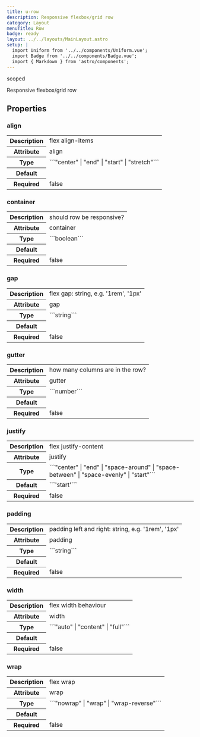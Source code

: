 ```yaml
---
title: u-row
description: Responsive flexbox/grid row
category: Layout
menuTitle: Row
badge: ready
layout: ../../layouts/MainLayout.astro
setup: |
  import Uniform from '../../components/Uniform.vue';
  import Badge from '../../components/Badge.vue';
  import { Markdown } from 'astro/components';
---
```


<Badge> scoped </Badge>

Responsive flexbox/grid row

## Properties

### align

<table>
<tr><th>Description</th><td><Markdown>flex align-items</Markdown></td></tr>
<tr><th>Attribute</th><td><Markdown>align</Markdown></td></tr>
<tr><th>Type</th><td><Markdown>```"center" | "end" | "start" | "stretch"```</Markdown></td></tr>
<tr><th>Default</th><td><Markdown></Markdown></td></tr>
<tr><th>Required</th><td><Markdown>false</Markdown></td></tr>
</table>

### container

<table>
<tr><th>Description</th><td><Markdown>should row be responsive?</Markdown></td></tr>
<tr><th>Attribute</th><td><Markdown>container</Markdown></td></tr>
<tr><th>Type</th><td><Markdown>```boolean```</Markdown></td></tr>
<tr><th>Default</th><td><Markdown></Markdown></td></tr>
<tr><th>Required</th><td><Markdown>false</Markdown></td></tr>
</table>

### gap

<table>
<tr><th>Description</th><td><Markdown>flex gap: string, e.g. '1rem', '1px'</Markdown></td></tr>
<tr><th>Attribute</th><td><Markdown>gap</Markdown></td></tr>
<tr><th>Type</th><td><Markdown>```string```</Markdown></td></tr>
<tr><th>Default</th><td><Markdown></Markdown></td></tr>
<tr><th>Required</th><td><Markdown>false</Markdown></td></tr>
</table>

### gutter

<table>
<tr><th>Description</th><td><Markdown>how many columns are in the row?</Markdown></td></tr>
<tr><th>Attribute</th><td><Markdown>gutter</Markdown></td></tr>
<tr><th>Type</th><td><Markdown>```number```</Markdown></td></tr>
<tr><th>Default</th><td><Markdown></Markdown></td></tr>
<tr><th>Required</th><td><Markdown>false</Markdown></td></tr>
</table>

### justify

<table>
<tr><th>Description</th><td><Markdown>flex justify-content</Markdown></td></tr>
<tr><th>Attribute</th><td><Markdown>justify</Markdown></td></tr>
<tr><th>Type</th><td><Markdown>```"center" | "end" | "space-around" | "space-between" | "space-evenly" | "start"```</Markdown></td></tr>
<tr><th>Default</th><td><Markdown>```'start'```</Markdown></td></tr>
<tr><th>Required</th><td><Markdown>false</Markdown></td></tr>
</table>

### padding

<table>
<tr><th>Description</th><td><Markdown>padding left and right: string, e.g. '1rem', '1px'</Markdown></td></tr>
<tr><th>Attribute</th><td><Markdown>padding</Markdown></td></tr>
<tr><th>Type</th><td><Markdown>```string```</Markdown></td></tr>
<tr><th>Default</th><td><Markdown></Markdown></td></tr>
<tr><th>Required</th><td><Markdown>false</Markdown></td></tr>
</table>

### width

<table>
<tr><th>Description</th><td><Markdown>flex width behaviour</Markdown></td></tr>
<tr><th>Attribute</th><td><Markdown>width</Markdown></td></tr>
<tr><th>Type</th><td><Markdown>```"auto" | "content" | "full"```</Markdown></td></tr>
<tr><th>Default</th><td><Markdown></Markdown></td></tr>
<tr><th>Required</th><td><Markdown>false</Markdown></td></tr>
</table>

### wrap

<table>
<tr><th>Description</th><td><Markdown>flex wrap</Markdown></td></tr>
<tr><th>Attribute</th><td><Markdown>wrap</Markdown></td></tr>
<tr><th>Type</th><td><Markdown>```"nowrap" | "wrap" | "wrap-reverse"```</Markdown></td></tr>
<tr><th>Default</th><td><Markdown></Markdown></td></tr>
<tr><th>Required</th><td><Markdown>false</Markdown></td></tr>
</table>

</table>

</table>
